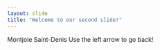 ```yaml
---
layout: slide
title: "Welcome to our second slide!"
---
```

Montjoie Saint-Denis
Use the left arrow to go back!
